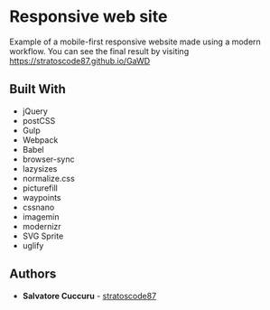 # Responsive web site

Example of a mobile-first responsive website made using a modern workflow.
You can see the final result by visiting https://stratoscode87.github.io/GaWD

## Built With

* jQuery
* postCSS
* Gulp
* Webpack
* Babel
* browser-sync
* lazysizes
* normalize.css
* picturefill
* waypoints
* cssnano
* imagemin
* modernizr
* SVG Sprite
* uglify

## Authors

* **Salvatore Cuccuru** - [stratoscode87](https://github.com/stratoscode87)
